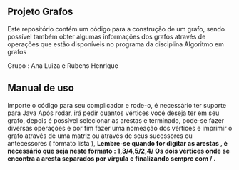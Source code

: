 ## Projeto Grafos 

Este repositório contém um código para a construção de um grafo, sendo possível também obter algumas informações dos grafos através de operações que estão disponíveis no programa  da disciplina  Algoritmo em grafos 

Grupo : Ana Luiza e Rubens Henrique 

## Manual de uso 
Importe o código para seu complicador e rode-o, é necessário ter suporte para Java 
Após rodar, irá pedir quantos vértices você deseja ter em seu grafo, depois é possível selecionar as arestas e terminado, pode-se fazer diversas operações 
e por fim  fazer uma nomeação dos vértices e  imprimir o grafo através de uma matriz ou através de seus sucessores ou antecessores ( formato lista ), 
**Lembre-se quando for digitar as arestas , é necessário que seja neste formato : 1,3/4,5/2,4/
Os dois vértices onde se encontra a aresta separados por vírgula e finalizando sempre com / .** 


